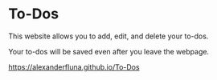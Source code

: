 # To-Dos

This website allows you to add, edit, and delete your to-dos.

Your to-dos will be saved even after you leave the webpage.

https://alexanderfluna.github.io/To-Dos

